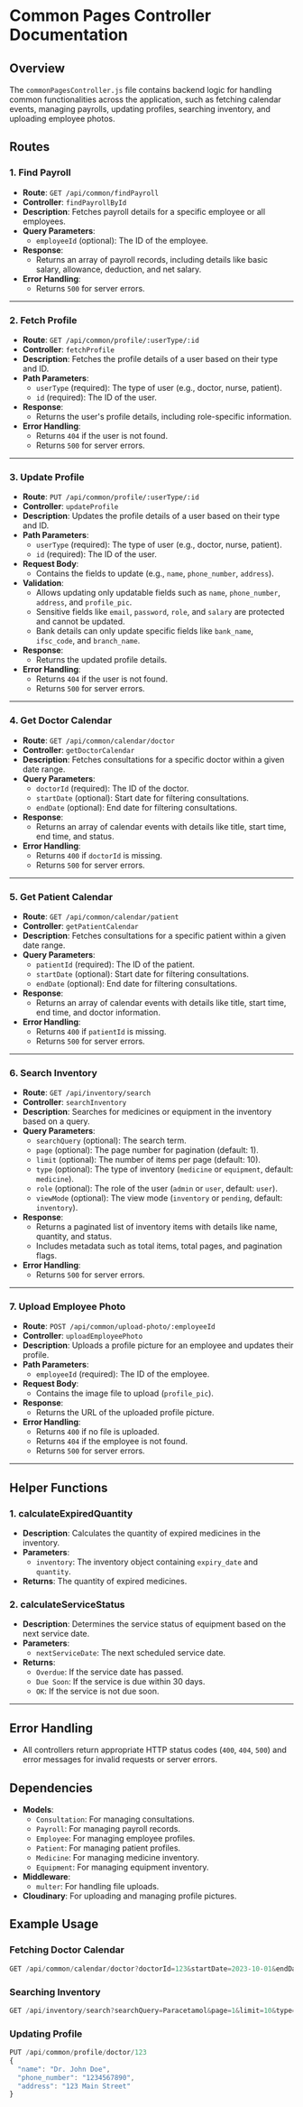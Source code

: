 # Common Pages Controller Documentation

## Overview
The `commonPagesController.js` file contains backend logic for handling common functionalities across the application, such as fetching calendar events, managing payrolls, updating profiles, searching inventory, and uploading employee photos.

## Routes

### 1. **Find Payroll**
- **Route**: `GET /api/common/findPayroll`
- **Controller**: `findPayrollById`
- **Description**: Fetches payroll details for a specific employee or all employees.
- **Query Parameters**:
  - `employeeId` (optional): The ID of the employee.
- **Response**:
  - Returns an array of payroll records, including details like basic salary, allowance, deduction, and net salary.
- **Error Handling**:
  - Returns `500` for server errors.

---

### 2. **Fetch Profile**
- **Route**: `GET /api/common/profile/:userType/:id`
- **Controller**: `fetchProfile`
- **Description**: Fetches the profile details of a user based on their type and ID.
- **Path Parameters**:
  - `userType` (required): The type of user (e.g., doctor, nurse, patient).
  - `id` (required): The ID of the user.
- **Response**:
  - Returns the user's profile details, including role-specific information.
- **Error Handling**:
  - Returns `404` if the user is not found.
  - Returns `500` for server errors.

---

### 3. **Update Profile**
- **Route**: `PUT /api/common/profile/:userType/:id`
- **Controller**: `updateProfile`
- **Description**: Updates the profile details of a user based on their type and ID.
- **Path Parameters**:
  - `userType` (required): The type of user (e.g., doctor, nurse, patient).
  - `id` (required): The ID of the user.
- **Request Body**:
  - Contains the fields to update (e.g., `name`, `phone_number`, `address`).
- **Validation**:
  - Allows updating only updatable fields such as `name`, `phone_number`, `address`, and `profile_pic`.
  - Sensitive fields like `email`, `password`, `role`, and `salary` are protected and cannot be updated.
  - Bank details can only update specific fields like `bank_name`, `ifsc_code`, and `branch_name`.
- **Response**:
  - Returns the updated profile details.
- **Error Handling**:
  - Returns `404` if the user is not found.
  - Returns `500` for server errors.

---

### 4. **Get Doctor Calendar**
- **Route**: `GET /api/common/calendar/doctor`
- **Controller**: `getDoctorCalendar`
- **Description**: Fetches consultations for a specific doctor within a given date range.
- **Query Parameters**:
  - `doctorId` (required): The ID of the doctor.
  - `startDate` (optional): Start date for filtering consultations.
  - `endDate` (optional): End date for filtering consultations.
- **Response**:
  - Returns an array of calendar events with details like title, start time, end time, and status.
- **Error Handling**:
  - Returns `400` if `doctorId` is missing.
  - Returns `500` for server errors.

---

### 5. **Get Patient Calendar**
- **Route**: `GET /api/common/calendar/patient`
- **Controller**: `getPatientCalendar`
- **Description**: Fetches consultations for a specific patient within a given date range.
- **Query Parameters**:
  - `patientId` (required): The ID of the patient.
  - `startDate` (optional): Start date for filtering consultations.
  - `endDate` (optional): End date for filtering consultations.
- **Response**:
  - Returns an array of calendar events with details like title, start time, end time, and doctor information.
- **Error Handling**:
  - Returns `400` if `patientId` is missing.
  - Returns `500` for server errors.

---

### 6. **Search Inventory**
- **Route**: `GET /api/inventory/search`
- **Controller**: `searchInventory`
- **Description**: Searches for medicines or equipment in the inventory based on a query.
- **Query Parameters**:
  - `searchQuery` (optional): The search term.
  - `page` (optional): The page number for pagination (default: 1).
  - `limit` (optional): The number of items per page (default: 10).
  - `type` (optional): The type of inventory (`medicine` or `equipment`, default: `medicine`).
  - `role` (optional): The role of the user (`admin` or `user`, default: `user`).
  - `viewMode` (optional): The view mode (`inventory` or `pending`, default: `inventory`).
- **Response**:
  - Returns a paginated list of inventory items with details like name, quantity, and status.
  - Includes metadata such as total items, total pages, and pagination flags.
- **Error Handling**:
  - Returns `500` for server errors.

---

### 7. **Upload Employee Photo**
- **Route**: `POST /api/common/upload-photo/:employeeId`
- **Controller**: `uploadEmployeePhoto`
- **Description**: Uploads a profile picture for an employee and updates their profile.
- **Path Parameters**:
  - `employeeId` (required): The ID of the employee.
- **Request Body**:
  - Contains the image file to upload (`profile_pic`).
- **Response**:
  - Returns the URL of the uploaded profile picture.
- **Error Handling**:
  - Returns `400` if no file is uploaded.
  - Returns `404` if the employee is not found.
  - Returns `500` for server errors.

---

## Helper Functions
### 1. **calculateExpiredQuantity**
- **Description**: Calculates the quantity of expired medicines in the inventory.
- **Parameters**:
  - `inventory`: The inventory object containing `expiry_date` and `quantity`.
- **Returns**: The quantity of expired medicines.

### 2. **calculateServiceStatus**
- **Description**: Determines the service status of equipment based on the next service date.
- **Parameters**:
  - `nextServiceDate`: The next scheduled service date.
- **Returns**:
  - `Overdue`: If the service date has passed.
  - `Due Soon`: If the service is due within 30 days.
  - `OK`: If the service is not due soon.

---

## Error Handling
- All controllers return appropriate HTTP status codes (`400`, `404`, `500`) and error messages for invalid requests or server errors.

## Dependencies
- **Models**:
  - `Consultation`: For managing consultations.
  - `Payroll`: For managing payroll records.
  - `Employee`: For managing employee profiles.
  - `Patient`: For managing patient profiles.
  - `Medicine`: For managing medicine inventory.
  - `Equipment`: For managing equipment inventory.
- **Middleware**:
  - `multer`: For handling file uploads.
- **Cloudinary**: For uploading and managing profile pictures.

## Example Usage
### Fetching Doctor Calendar
```javascript
GET /api/common/calendar/doctor?doctorId=123&startDate=2023-10-01&endDate=2023-10-31
```

### Searching Inventory
```javascript
GET /api/inventory/search?searchQuery=Paracetamol&page=1&limit=10&type=medicine&role=admin&viewMode=inventory
```

### Updating Profile
```javascript
PUT /api/common/profile/doctor/123
{
  "name": "Dr. John Doe",
  "phone_number": "1234567890",
  "address": "123 Main Street"
}
```
